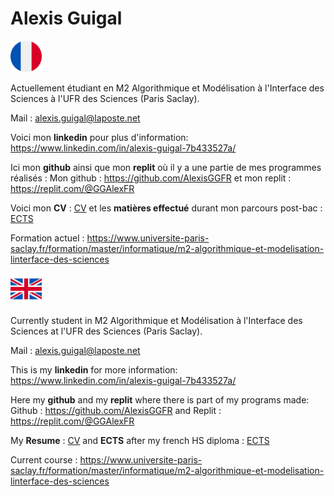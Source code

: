 # Alexis Guigal

<img src="doc/drapeauFR.png" alt="drawing" width="50"/>

Actuellement étudiant en M2 Algorithmique et Modélisation à l'Interface des Sciences à l'UFR des Sciences (Paris Saclay).

Mail : alexis.guigal@laposte.net

Voici mon **linkedin** pour plus d'information: https://www.linkedin.com/in/alexis-guigal-7b433527a/

Ici mon **github** ainsi que mon **replit** où il y a une partie de mes programmes réalisés :
Mon github : https://github.com/AlexisGGFR et mon replit : https://replit.com/@GGAlexFR

Voici mon **CV** : [CV](doc/CVAlexis2023.pdf)
et les **matières effectué** durant mon parcours post-bac : [ECTS](doc/ECTS_Licence___Master.pdf)

Formation actuel : https://www.universite-paris-saclay.fr/formation/master/informatique/m2-algorithmique-et-modelisation-linterface-des-sciences 

<img src="doc/drapeauUK.png" alt="drawing" width="50"/>

Currently student in M2 Algorithmique et Modélisation à l'Interface des Sciences at l'UFR des Sciences (Paris Saclay).

Mail : alexis.guigal@laposte.net

This is my **linkedin** for more information: https://www.linkedin.com/in/alexis-guigal-7b433527a/

Here my **github** and my **replit** where there is part of my programs made:
Github : https://github.com/AlexisGGFR and Replit : https://replit.com/@GGAlexFR

My **Resume** : [CV](doc/CVAlexis2023EN.pdf)
and **ECTS** after my french HS diploma : [ECTS](doc/ECTS_Licence___Master.pdf)


Current course : https://www.universite-paris-saclay.fr/formation/master/informatique/m2-algorithmique-et-modelisation-linterface-des-sciences 